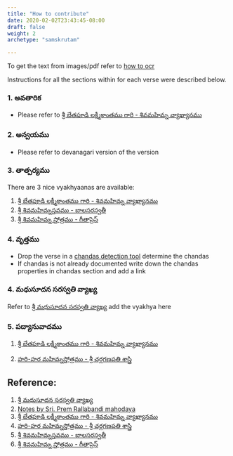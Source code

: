```yaml
---
title: "How to contribute"
date: 2020-02-02T23:43:45-08:00
draft: false
weight: 2
archetype: "samskrutam"

---
```


To get the text from images/pdf refer to [how to ocr](/home/how_to_ocr/) 



Instructions for all the sections within for each verse were described below.

### 1. అవతారిక

- Please refer to [శ్రీ బేతపూడి లక్ష్మీకాంతము గారి - శివమహిమ్న వ్యాఖ్యానము](https://drive.google.com/file/d/1wY6Hi8Uf10D8i45JGiAedMHRthm6xmiI/view?usp=drive_link)


### 2. అన్వయము

- Please refer to devanagari version of the version

### 3. తాత్పర్యము

There are 3 nice vyakhyaanas are available: 

1. [శ్రీ బేతపూడి లక్ష్మీకాంతము గారి - శివమహిమ్న వ్యాఖ్యానము](https://drive.google.com/file/d/1wY6Hi8Uf10D8i45JGiAedMHRthm6xmiI/view?usp=drive_link)
1. [శ్రీ శివమహిమ్నస్తవము - బాలసరస్వతీ](https://drive.google.com/file/d/1FEomAjF1m7gImxmH0_34aQVS4XfANTvj/view?usp=drive_link)
1. [శ్రీ శివమహిమ్న స్తోత్రము - గీతాప్రెస్](https://drive.google.com/file/d/1x40On5iNVd8P9EAaO1SsMSxB8C36I6ag/view?usp=drive_link)


### 4. వృత్తము

- Drop the verse in a [chandas detection tool](https://sanskritmetres.appspot.com/) determine the chandas
- If chandas is not already documented write down the chandas properties in chandas section and add a link


### 4. మధుసూదన సరస్వతి వ్యాఖ్య

Refer to [శ్రీ మధుసూదన సరస్వతి వ్యాఖ్య](https://drive.google.com/file/d/1nS3VFusZL6kOFn1e1ghyWrcjjJq5KXPy/view?usp=drive_link) add the vyakhya here


### 5. పద్యానువాదము

1. [శ్రీ బేతపూడి లక్ష్మీకాంతము గారి - శివమహిమ్న వ్యాఖ్యానము](https://drive.google.com/file/d/1wY6Hi8Uf10D8i45JGiAedMHRthm6xmiI/view?usp=drive_link)

1. [హరి-హర మహిమ్నస్తోత్రము - శ్రీ చర్లగణపతి శాస్త్రి](https://drive.google.com/file/d/18u6O3hSXc1mpC8pdmPPICUdZbHTYocD0/view?usp=drive_link)


## Reference:


1. [శ్రీ మధుసూదన సరస్వతి వ్యాఖ్య](https://drive.google.com/file/d/1nS3VFusZL6kOFn1e1ghyWrcjjJq5KXPy/view?usp=drive_link)
1.  [Notes by Sri. Prem Rallabandi mahodaya](https://drive.google.com/file/d/1V-E5OQeNh3mZuXSPhPKD4bdMMuZZi5NO/view?usp=drive_link)
1. [శ్రీ బేతపూడి లక్ష్మీకాంతము గారి - శివమహిమ్న వ్యాఖ్యానము](https://drive.google.com/file/d/1wY6Hi8Uf10D8i45JGiAedMHRthm6xmiI/view?usp=drive_link)
1. [హరి-హర మహిమ్నస్తోత్రము - శ్రీ చర్లగణపతి శాస్త్రి](https://drive.google.com/file/d/18u6O3hSXc1mpC8pdmPPICUdZbHTYocD0/view?usp=drive_link)
1. [శ్రీ శివమహిమ్నస్తవము - బాలసరస్వతీ](https://drive.google.com/file/d/1FEomAjF1m7gImxmH0_34aQVS4XfANTvj/view?usp=drive_link)
1. [శ్రీ శివమహిమ్న స్తోత్రము - గీతాప్రెస్](https://drive.google.com/file/d/1x40On5iNVd8P9EAaO1SsMSxB8C36I6ag/view?usp=drive_link)
